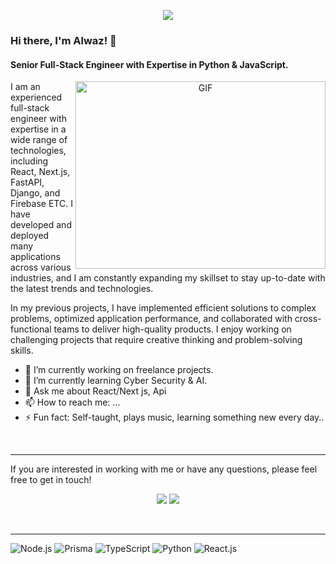 <p align="center">
  <a href="https://github.com/DenverCoder1/readme-typing-svg"><img src="https://readme-typing-svg.herokuapp.com?font=Time+New+Roman&color=%23C8BE25&size=25&center=true&vCenter=true&width=600&height=100&lines=Self+Taught;Full+Stack+Engineer+(L4);MERN+/+JamStack+/+and+much+more;Python,+JavaScript,+TypeScript;Code+Enthusiast;constantly+learning+and+Building."></a>
</p>

### Hi there, I'm Alwaz! 👋

#### Senior Full-Stack Engineer with Expertise in Python & JavaScript.


<a target="_blank" align="center">
  <img align="right" top="500" height="300" width="400" alt="GIF" src="https://media.giphy.com/media/v1.Y2lkPTc5MGI3NjExOTI5Njg2NzgwNTBhNGZkYTAzNTdlYjE5NDA2MjQ0Njg2Mzc5OGM1OCZlcD12MV9pbnRlcm5hbF9naWZzX2dpZklkJmN0PWc/CuuSHzuc0O166MRfjt/giphy.gif">
</a>
I am an experienced full-stack engineer with expertise in a wide range of technologies, including React, Next.js, FastAPI, Django, and Firebase ETC. I have developed and deployed many applications across various industries, and I am constantly expanding my skillset to stay up-to-date with the latest trends and technologies.

In my previous projects, I have implemented efficient solutions to complex problems, optimized application performance, and collaborated with cross-functional teams to deliver high-quality products. I enjoy working on challenging projects that require creative thinking and problem-solving skills.

- 🔭 I’m currently working on freelance projects.
- 🌱 I’m currently learning Cyber Security & AI.
- 💬 Ask me about React/Next js, Api
- 📫 How to reach me: ...
- ⚡ Fun fact: Self-taught, plays music, learning something new every day..
 <br/>

<hr/>
If you are interested in working with me or have any questions, please feel free to get in touch!
 <br/>

<p align="center">
  <a href="mailto:alwazdev@gmail.com" alt="Alwaz's Gmail" title="Gmail contact">
    <img src="https://img.shields.io/badge/Gmail-D14836?style=for-the-badge&logo=gmail&logoColor=white"/></a>
  <a href="https://www.linkedin.com/in/alwaz-shahid/" alt="LinkedIn link to Alwaz profile" title="Alwaz Shahid's Linkedin">
    <img src="https://img.shields.io/badge/LinkedIn-0077B5?style=for-the-badge&logo=linkedin&logoColor=white"/></a>
</p> <br/>
<hr/>

![Node.js](https://img.shields.io/badge/Node.js-43853D?style=for-the-badge&logo=node.js&logoColor=white)
![Prisma](https://img.shields.io/badge/Prisma-3982CE?style=for-the-badge&logo=Prisma&logoColor=white)
![TypeScript](https://img.shields.io/badge/TypeScript-007ACC?style=for-the-badge&logo=typescript&logoColor=white)
![Python](https://img.shields.io/badge/Python-14354C?style=for-the-badge&logo=python&logoColor=white)
![React.js](https://img.shields.io/badge/React-20232A?style=for-the-badge&logo=react&logoColor=61DAFB)
	
<!--
![Alwaz's GitHub stats](https://github-readme-stats.vercel.app/api?username=alwaz-shahid&show_icons=true&theme=transparent)
[![Top Langs](https://github-readme-stats.vercel.app/api/top-langs/?username=alwaz-shahid&size_weight=0.5&count_weight=0.5&langs_count=8)](https://github.com/anuraghazra/github-readme-stats)
-->
<!--
**alwaz-shahid/alwaz-shahid** is a ✨ _special_ ✨ repository because its `README.md` (this file) appears on your GitHub profile.

Here are some ideas to get you started:

- 🔭 I’m currently working on freelance projects.
- 🌱 I’m currently learning Cyber Security & AI.
- 💬 Ask me about React/Next js, Api
- 📫 How to reach me: ...
- 😄 Pronouns: ...
- ⚡ Fun fact: ...


-->

<!--
![Node.js](https://img.shields.io/badge/Node.js-43853D?style=for-the-badge&logo=node.js&logoColor=white)
![Prisma](https://img.shields.io/badge/Prisma-3982CE?style=for-the-badge&logo=Prisma&logoColor=white)

https://img.shields.io/badge/TypeScript-007ACC?style=for-the-badge&logo=typescript&logoColor=whit
https://img.shields.io/badge/Python-14354C?style=for-the-badge&logo=python&logoColor=white

https://img.shields.io/badge/React-20232A?style=for-the-badge&logo=react&logoColor=61DAFB
https://img.shields.io/badge/React_Native-20232A?style=for-the-badge&logo=react&logoColor=61DAFB
https://img.shields.io/badge/Svelte-4A4A55?style=for-the-badge&logo=svelte&logoColor=FF3E00
https://img.shields.io/badge/Express.js-404D59?style=for-the-badge
https://img.shields.io/badge/Markdown-000000?style=for-the-badge&logo=markdown&logoColor=white

https://img.shields.io/badge/SQLite-07405E?style=for-the-badge&logo=sqlite&logoColor=white
https://img.shields.io/badge/PostgreSQL-316192?style=for-the-badge&logo=postgresql&logoColor=white
https://img.shields.io/badge/MongoDB-4EA94B?style=for-the-badge&logo=mongodb&logoColor=white
	https://img.shields.io/badge/MySQL-00000F?style=for-the-badge&logo=mysql&logoColor=white

https://img.shields.io/badge/Tailwind_CSS-38B2AC?style=for-the-badge&logo=tailwind-css&logoColor=white
	https://img.shields.io/badge/Redux-593D88?style=for-the-badge&logo=redux&logoColor=white
	https://img.shields.io/badge/Material--UI-0081CB?style=for-the-badge&logo=material-ui&logoColor=white
	![Framer](https://img.shields.io/badge/Framer-black?style=for-the-badge&logo=framer&logoColor=blue)

[![Licence](https://img.shields.io/github/license/Ileriayo/markdown-badges?style=for-the-badge)](./LICENSE)

[(https://img.shields.io/github/license/Ileriayo/markdown-badges?style=for-the-badge)](./LICENSE)
-->
